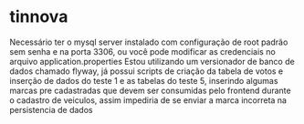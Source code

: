 # tinnova
Necessário ter o mysql server instalado com configuração de root padrão sem senha e na porta 3306, ou você pode modificar as credenciais no arquivo application.properties
Estou utilizando um versionador de banco de dados chamado flyway, já possui scripts de criação da tabela de votos e inserção de dados do teste 1 e as tabelas do teste 5, inserindo algumas marcas pre cadastradas que devem ser consumidas pelo frontend durante o cadastro de veiculos, assim impediria de se enviar a marca incorreta na persistencia de dados
